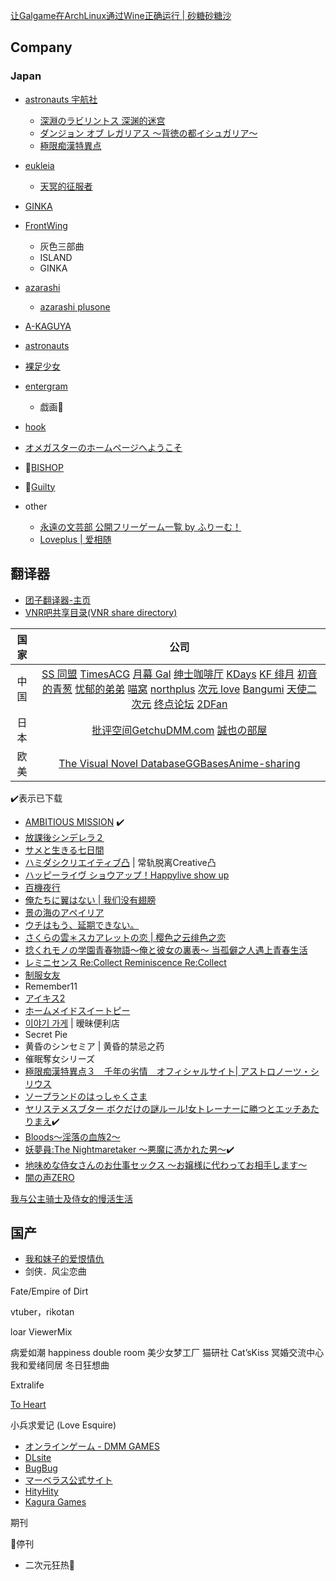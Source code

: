   

[让Galgame在ArchLinux通过Wine正确运行 | 砂糖砂糖沙](https://blacksand.top/2021/08/25/%E8%AE%A9Galgame%E5%9C%A8ArchLinux%E9%80%9A%E8%BF%87Wine%E6%AD%A3%E7%A1%AE%E8%BF%90%E8%A1%8C/#Wine%E7%9B%B8%E5%85%B3%E8%BF%90%E8%A1%8C%E5%BA%93%E9%85%8D%E7%BD%AE)
## Company

### Japan

- [astronauts 宇航社](http://www.astronauts.co.jp/top.html)
	- [深淵のラビリントス 深渊的迷宫](http://www.astronauts.co.jp/sirius/loa/)
	- [ダンジョン オブ レガリアス 〜背徳の都イシュガリア〜](http://www.astronauts.co.jp/sirius/regalias/index.html)
	- [極限痴漢特異点]()

- [eukleia](https://www.eukleia.co.jp/eushully/main.html)
	- [天冥的征服者](https://www.eukleia.co.jp/eushully/eu020.html)

- [GINKA](https://2dfan.org/subjects/10866)
- [FrontWing](http://frontwing.jp/)
	- 灰色三部曲
	- ISLAND
	- GINKA
- [azarashi](http://azarashi-soft.nexton-net.jp/top.html)
	- [azarashi plusone](http://azarashi-soft-plusone.nexton-net.jp/top.html)
- [A-KAGUYA](http://www.a-kaguya.com/top.html)
- [astronauts](http://www.astronauts.co.jp/top.html)
- [裸足少女](https://hadashi.product.co.jp/main.html)
- [entergram](http://www.entergram.co.jp/)
	- 戯画🔐
- [hook](https://www.hook-net.jp/)
- [オメガスターのホームページへようこそ](http://www.omega-star.jp/)

- 🔞[BISHOP](http://www.bishop.jp/top.html)
- 🔞[Guilty](http://www.guilty-soft.com/)

- other
	- [永遠の文芸部 公開フリーゲーム一覧 by ふりーむ！](https://www.freem.ne.jp/brand/189)
	- [Loveplus | 爱相随](https://mzh.moegirl.org.cn/%E7%88%B1%E7%9B%B8%E9%9A%8F%E7%B3%BB%E5%88%97)



## 翻译器

- [团子翻译器-主页](https://translator.dango.cloud/)
- [VNR吧共享目录(VNR share directory)](http://vnr-file.ysepan.com/)

 

| 国家 |                                                                                                                                                                                                                                                                       公司                                                                                                                                                                                                                                                                       |
|:----:|:------------------------------------------------------------------------------------------------------------------------------------------------------------------------------------------------------------------------------------------------------------------------------------------------------------------------------------------------------------------------------------------------------------------------------------------------------------------------------------------------------------------------------------------------:|
| 中国 | [SS 同盟](https://sstm.moe/) [TimesACG](https://www.acg23.com/) [月幕 Gal](https://www.ymgal.com/) [绅士咖啡厅](https://sskft.xyz) [KDays](https://bbs2.kdays.net/) [KF 绯月](https://bbs.kfpromax.com/index.php) [初音的青葱](https://www.yngal.com/) [忧郁的弟弟](https://www.okloli.com) [喵窝](https://www.nyavoo.com/) [northplus](https://bbs.imoutolove.me/) [次元 love](https://www.ciyuanlove.com/) [Bangumi](https://bangumi.tv/) [天使二次元](https://www.tianshi2.cc/) [终点论坛](https://bbs.zdfx.net/) [2DFan](https://galge.fun/) |
| 日本 |                                                                                                                                                                                             [批评空间](http://erogamescape.dyndns.org/)[Getchu](http://www.getchu.com/top.html)[DMM.com](https://www.dmm.com/) [誠也の部屋](https://seiya-saiga.com)                                                                                                                                                                                             |
| 欧美 |                                                                                                                                                                                                         [The Visual Novel Database](https://vndb.org/)[GGBases](https://ggbases.dlgal.com/)[Anime-sharing](http://www.anime-sharing.com)                                                                                                                                                                                                         |

✔️表示已下载

- [AMBITIOUS MISSION](http://sagapla.net/works/ambitious/index.html#top) ✔️
- [放課後シンデレラ２](https://www.hook-net.jp/houkago2/)
- [サメと生きる七日間](https://www.cuffs.co.jp/products/samenana/)
- [ハミダシクリエイティブ凸](https://madosoft.net/totsu/) | 常轨脱离Creative凸
- [ハッピーライヴ ショウアップ！Happylive show up](http://www.favo-soft.jp/soft/product/happylive_showup/index.html)
- [百機夜行](http://tech-gj.jp/products/hyakki/)
- [俺たちに翼はない | 我们没有翅膀 ](https://www.marv.jp/special/oretsuba/)
- [景の海のアペイリア](http://www.silkysplus.jp/game/apeiria/index.html)
- [ウチはもう、延期できない。](https://www.cuffs.co.jp/products/enking/)
- [さくらの雲＊スカアレットの恋 | 樱色之云绯色之恋](https://cabbage-soft.com/products/scarlet/)
- [捻くれモノの学園青春物語〜俺と彼女の裏表〜 当孤僻之人遇上青春生活](http://libido-soft.net/2nd/)
- [レミニセンス Re:Collect Reminiscence Re:Collect](https://vndb.org/v14069)
- [制服女友](https://hikarifield.co.jp/seikano/index.html)
- Remember11
- [アイキス2](http://entergram.co.jp/aikiss2/)
- [ホームメイドスイートピー](http://www.silkysconnect.jp/homemaid/index.html)
- [이야기 가게](http://www.talesshop.com/?page=product&query=some) | 暧昧便利店
- Secret Pie
- 黄昏のシンセミア | 黄昏的禁忌之药
- 催眠奪女シリーズ
- [極限痴漢特異点３　千年の劣情　オフィシャルサイト| アストロノーツ・シリウス](http://astronauts.co.jp/sirius/emt3/index.html)
- [ソープランドのはっしゃくさま](http://www.hendingerg.com/products/hassyakusama/index.html)
- [ヤリステメスブター ボクだけの謎ルール!女トレーナーに勝つとエッチあたりまえ](https://www.dlsite.com/maniax/work/=/product_id/RJ01082861.html "ヤリステメスブター ボクだけの謎ルール!女トレーナーに勝つとエッチあたりまえ")✔️
- [Bloods～淫落の血族2～](https://www.getchu.com/soft.phtml?id=686399&gc=gc)
- [妖夢員:The Nightmaretaker ～悪魔に憑かれた男～](https://www.dlsite.com/maniax/work/=/product_id/RJ01048672.html)✔️
- [地味めな侍女さんのお仕事セックス ～お嬢様に代わってお相手します～](https://www.dlsite.com/pro/work/=/product_id/VJ012524.html)
- [闇の声ZERO](https://vndb.org/v741#main)


[我与公主骑士及侍女的慢活生活](https://store.steampowered.com/app/1934900/_/?l=schinese)
## 国产

- [我和妹子的爱恨情仇](https://store.steampowered.com/app/2425380/_/)
- 剑侠．风尘恋曲

Fate/Empire of Dirt


vtuber，rikotan

loar ViewerMix

病爱如潮
happiness double room
美少女梦工厂
猫研社 Cat’sKiss
冥婚交流中心
我和爱绪同居
冬日狂想曲

Extralife


[To Heart](https://zh.moegirl.org.cn/ToHeart)

小兵求爱记 (Love Esquire)


- [オンラインゲーム - DMM GAMES](https://games.dmm.com/)
- [DLsite](https://www.dlsite.com) 
- [BugBug](https://bugbug.news/)
- [マーベラス公式サイト](https://www.marv.jp/)
- [HityHity](https://www.hityhity.com/)
- [Kagura Games](https://www.kaguragames.com/)


期刊

🚫停刊

- 二次元狂热🚫


